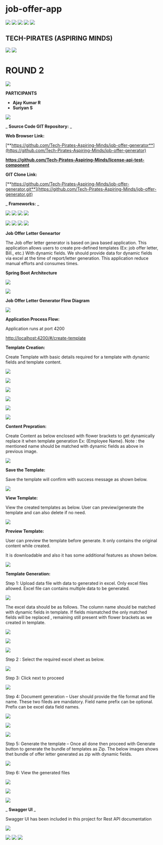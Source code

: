 # job-offer-app
 
 ![](RackMultipart20210108-4-7h7m8j_html_bf7a8150c7f47d5.gif) ![](RackMultipart20210108-4-7h7m8j_html_f4f932da868f76e3.gif) ![](RackMultipart20210108-4-7h7m8j_html_f2810dafc58624ee.jpg) ![](RackMultipart20210108-4-7h7m8j_html_6b5c26ba7d13495d.gif) ![](RackMultipart20210108-4-7h7m8j_html_9c4665690f28a2ab.gif)

## TECH-PIRATES (ASPIRING MINDS)

![](RackMultipart20210108-4-7h7m8j_html_2486201f6768e004.gif) ![](RackMultipart20210108-4-7h7m8j_html_f7dd6db61a97ec94.gif)

# **ROUND 2**

![](RackMultipart20210108-4-7h7m8j_html_cff7a4a00288097a.jpg)

**PARTICIPANTS**

- **Ajay Kumar R**
- **Suriyan S**

![](RackMultipart20210108-4-7h7m8j_html_84594bee41abcd1.gif)


_ **Source Code GIT Repository:** _

**Web Browser Link:**

[**https://github.com/Tech-Pirates-Aspiring-Minds/job-offer-generator**](https://github.com/Tech-Pirates-Aspiring-Minds/job-offer-generator)

**https://github.com/Tech-Pirates-Aspiring-Minds/license-api-test-component**

**GIT Clone Link:**

[**https://github.com/Tech-Pirates-Aspiring-Minds/job-offer-generator.git**](https://github.com/Tech-Pirates-Aspiring-Minds/job-offer-generator.git)

_ **Frameworks:** _

![](RackMultipart20210108-4-7h7m8j_html_bfe3d5ca22040eab.png) ![](RackMultipart20210108-4-7h7m8j_html_9c524934b3049083.png) ![](RackMultipart20210108-4-7h7m8j_html_9fab57606c10be32.jpg) ![](RackMultipart20210108-4-7h7m8j_html_de86df2cf469e7e6.png)

![](RackMultipart20210108-4-7h7m8j_html_5aa02d49d1a956ee.png) ![](RackMultipart20210108-4-7h7m8j_html_22bbfab8440786c4.png) ![](RackMultipart20210108-4-7h7m8j_html_4105c1f06802661c.png) ![](RackMultipart20210108-4-7h7m8j_html_29c16b233e72182e.png)

**Job Offer Letter Geneartor**

The Job offer letter generator is based on java based application. This application allows users to create pre-defined templates (Ex: job offer letter, Bill., etc.) With dynamic fields. We should provide data for dynamic fields via excel at the time of report/letter generation. This application reduce manual efforts and consumes times.

**Spring Boot Architecture**

![](RackMultipart20210108-4-7h7m8j_html_971efb812d9f3d21.png)

![](RackMultipart20210108-4-7h7m8j_html_6444162be571fe74.jpg)

**Job Offer Letter Generator Flow Diagram**

![](RackMultipart20210108-4-7h7m8j_html_fd01d1317ec9df9b.png)

**Application Process Flow:**

Application runs at port 4200

[http://localhost:4200/#/create-template](http://localhost:4200/#/create-template)

**Template Creation:**

Create Template with basic details required for a template with dynamic fields and template content.

![](RackMultipart20210108-4-7h7m8j_html_d3a09df89eb46acf.png)

![](RackMultipart20210108-4-7h7m8j_html_c0fd027cddc1eca.png)

![](RackMultipart20210108-4-7h7m8j_html_cf7d482cfeb95ebd.png)

![](RackMultipart20210108-4-7h7m8j_html_b2718794ce2c9724.png)

![](RackMultipart20210108-4-7h7m8j_html_b1e10e54f9d39a8e.png)

![](RackMultipart20210108-4-7h7m8j_html_44625636c4514784.png)

**Content Prepration:**

Create Content as below enclosed with flower brackets to get dynamically replace it when template generation Ex: {Employee Name}. Note : the mentioned name should be matched with dynamic fields as above in previous image.

![](RackMultipart20210108-4-7h7m8j_html_87b8524c9e138ba7.png)

**Save the Template:**

Save the template will confirm with success message as shown below.

![](RackMultipart20210108-4-7h7m8j_html_54ea57d5c7a6dff6.png)

**View Template:**

View the created templates as below. User can preview/generate the template and can also delete if no need.

![](RackMultipart20210108-4-7h7m8j_html_90e2e34f1e114dfa.png)

**Preview Template:**

User can preview the template before generate. It only contains the original content while created.

It is downloadable and also it has some additional features as shown below.

![](RackMultipart20210108-4-7h7m8j_html_eceabeea2ffd3ac3.png)

**Template Generation:**

Step 1: Upload data file with data to generated in excel. Only excel files allowed. Excel file can contains multiple data to be generated.

![](RackMultipart20210108-4-7h7m8j_html_7c436765b359b86e.png)

The excel data should be as follows. The column name should be matched with dynamic fields in template. If fields mismatched the only matched fields will be replaced , remaining still present with flower brackets as we created in template.

![](RackMultipart20210108-4-7h7m8j_html_66de48dca307f15c.png)

![](RackMultipart20210108-4-7h7m8j_html_5c56dfcc76a47d23.png)

![](RackMultipart20210108-4-7h7m8j_html_1ed47811f3feb082.png)

Step 2 : Select the required excel sheet as below.

![](RackMultipart20210108-4-7h7m8j_html_338fe9f427e692c7.png)

Step 3: Click next to proceed

![](RackMultipart20210108-4-7h7m8j_html_25dea09ad65c1693.png)

Step 4: Document generation – User should provide the file format and file name. These two fileds are mandatory. Field name prefix can be optional. Prefix can be excel data field names.

![](RackMultipart20210108-4-7h7m8j_html_45ce8797e63fa391.png)

![](RackMultipart20210108-4-7h7m8j_html_9d68d4480b156ee5.png)

![](RackMultipart20210108-4-7h7m8j_html_7f31294f05580fbd.png)

Step 5: Generate the template – Once all done then proceed with Generate button to generate the bundle of templates as Zip. The below images shows thet bundle of offer letter generated as zip with dynamic fields.

![](RackMultipart20210108-4-7h7m8j_html_79dd6e22eb533c88.png)

Step 6: View the generated files

![](RackMultipart20210108-4-7h7m8j_html_ad2d2730f101a472.png)

![](RackMultipart20210108-4-7h7m8j_html_44a7f0c067d01aab.png)

![](RackMultipart20210108-4-7h7m8j_html_c51573f11d0d04ce.png)

_ **Swagger UI** _

Swagger UI has been included in this project for Rest API documentation

![](RackMultipart20210108-4-7h7m8j_html_3401ee2d0ea139bd.png)

![](RackMultipart20210108-4-7h7m8j_html_d4f2f1954fc1cb5a.gif) ![](RackMultipart20210108-4-7h7m8j_html_9abe6c367f314a66.gif) ![](RackMultipart20210108-4-7h7m8j_html_186daa70e97628a4.gif)


